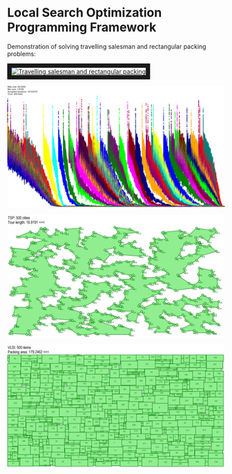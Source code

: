 # Local Search Optimization Programming Framework

Demonstration of solving travelling salesman and rectangular packing problems:

<a href="http://www.youtube.com/watch?feature=player_embedded&v=IJgRPMKSnr0" target="_blank"><img src="http://img.youtube.com/vi/IJgRPMKSnr0/0.jpg" alt="Travelling salesman and rectangular packing" width="240" height="180" border="10" /></a>

![/img/PMultistart.jpg](/img/PMultistart.jpg?raw=true "Autoscheduled multistart of 50 Simulated Annealing instances")

![/img/TSP500.jpg](/img/TSP500.jpg?raw=true "500 cities Travelling Salesman")

![/img/VLSI500.jpg](/img/VLSI500.jpg?raw=true "500 items Rectangular Packing")

